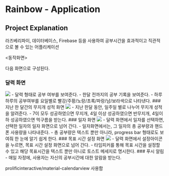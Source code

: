 # Rainbow - Application

## Project Explanation
라즈베리파이, 데이터베이스, Firebase 등을 사용하여 공부시간을 효과적이고 직관적으로 볼 수 있는 어플리케이션

<동작화면>

다음 화면으로 구성된다.

### 달력 화면
<img src="https://user-images.githubusercontent.com/22738293/97805140-9af02180-1c97-11eb-808b-bfd120d9ca50.jpeg">
- 달력 형태로 공부 여부를 보여준다.
- 한달 전까지의 공부 기록을 보여준다.
- 하루하루의 공부여부를 요일별로 빨강/주황/노랑/초록/파랑/남/보라색으로 나타낸다.  
### 지난 한 달간의 무지개 성적 화면
<img src="https://user-images.githubusercontent.com/22738293/97805150-aa6f6a80-1c97-11eb-8c26-21e31a00dd97.jpeg">
- 지난 한달 동안, 일주일 별로 나누어 무지개 성적을 알려준다.
- 7이 모두 성공하였으면 무지개, 4일 이상 성공하였으면 반무지개, 4일이하 성공하였으면 먹구름을 받는다.
### 일자 화면
<img src="https://user-images.githubusercontent.com/22738293/97805146-a3485c80-1c97-11eb-9d20-1c2c1a7aff27.jpeg">
- 달력 화면에서 일자를 선택하면, 선택한 일자의 일자 화면으로 넘어 간다.
- 일자화면에서는, 그 일자의 총 공부량과 핸드폰 사용량을 나타내준다.
- 총 공부량은 텍스트 뿐만 아니라, progress bar 형태로도 보여줘 한 눈에 알기 쉽게 한다.
### 목표 시간 설정 화면
<img src="https://user-images.githubusercontent.com/22738293/97805148-a6dbe380-1c97-11eb-90eb-89e29e481752.jpeg">
- 달력 화면에서 설정아이콘을 누르면, 목표 시간 설정 화면으로 넘어 간다.
- 타임피커를 통해 목표 시간을 설정할 수 있고 해당 목표시간을 텍스트 뿐만 아니로 토스트 메세지로 명시한다.
### 푸시 알림
- 매일 자정에, 사용자는 자신의 공부시간에 대한 알람을 받는다.

prolificinteractive/material-calendarview
사용함

